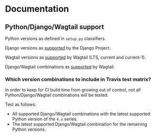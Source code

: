 # Documentation

## Python/Django/Wagtail support

Python versions as defined in `setup.py` classifiers.

Django versions as [supported](https://www.djangoproject.com/download/#supported-versions) by the Django Project.

Wagtail versions as [supported](http://docs.wagtail.io/en/latest/releases/upgrading.html) by Wagtail (LTS, current and current-1).

Django/Wagtail combinations as [supported](http://docs.wagtail.io/en/latest/releases/upgrading.html#compatible-django-python-versions) by Wagtail.

### Which version combinations to include in Travis test matrix?

In order to keep for CI build time from growing out of control, not all Python/Django/Wagtail combinations will be tested.

Test as follows:
- All supported Django/Wagtail combinations with the latest supported Python version of the `4.x` series.
- The latest supported Django/Wagtail combination for the remaining Python versions.
